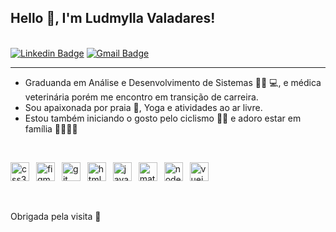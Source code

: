 <h2>Hello 👋, I'm Ludmylla Valadares!</h2>

<br/>[![Linkedin Badge](https://img.shields.io/badge/-LinkedIn-blue?style=flat-square&logo=Linkedin&logoColor=white&link=https://www.linkedin.com/in/ludmyllavaladaresdevfrontbackend/)](https://www.linkedin.com/in/ludmyllavaladaresdevfrontbackend/)
[![Gmail Badge](https://img.shields.io/badge/-Gmail-c14438?style=flat-square&logo=Gmail&logoColor=white&link=mailto:valadaresludmylla@gmail.com)](mailto:valadaresludmylla@gmail.com)



---
 - Graduanda em Análise e Desenvolvimento de Sistemas 👩🏻 💻, e médica veterinária porém me encontro em transição de carreira. 
 - Sou apaixonada por praia  👙, Yoga e atividades ao ar livre.
 - Estou também iniciando o gosto pelo ciclismo 🚴🏻 ‍e adoro estar em família 👨‍👩‍👦‍👦

<br/>

<p align="left"><img src="https://devicons.github.io/devicon/devicon.git/icons/css3/css3-original-wordmark.svg" alt="css3" width="30" height="30"/>  &ensp;<img src="https://www.vectorlogo.zone/logos/figma/figma-icon.svg" alt="figma" width="30" height="30"/> &ensp;<img src="https://www.vectorlogo.zone/logos/git-scm/git-scm-icon.svg" alt="git" width="30" height="30"/> &ensp;<img src="https://devicons.github.io/devicon/devicon.git/icons/html5/html5-original-wordmark.svg" alt="html5" width="30" height="30"/> &ensp;<img src="https://devicons.github.io/devicon/devicon.git/icons/javascript/javascript-original.svg" alt="javascript" width="30" height="30"/> &ensp;<img src="https://raw.githubusercontent.com/prplx/svg-logos/5585531d45d294869c4eaab4d7cf2e9c167710a9/svg/materialize.svg" alt="materialize" width="30" height="30"/> &ensp;<img src="https://devicons.github.io/devicon/devicon.git/icons/nodejs/nodejs-original-wordmark.svg" alt="nodejs" width="30" height="30"/> &ensp;<img src="https://devicons.github.io/devicon/devicon.git/icons/vuejs/vuejs-original-wordmark.svg" alt="vuejs" width="30" height="30"/></p>


<br/>

  Obrigada pela visita 💜
